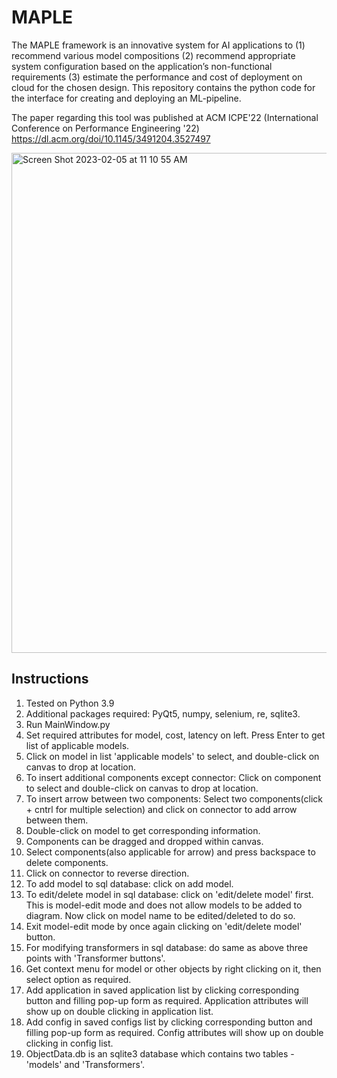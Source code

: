 # MAPLE
The MAPLE framework is an innovative system for AI applications to (1) recommend various model compositions (2) recommend appropriate system configuration based on the application’s non-functional requirements (3) estimate the performance and cost of deployment on cloud for the chosen design.
This repository contains the python code for the interface for creating and deploying an ML-pipeline.

The paper regarding this tool was published at ACM ICPE'22 (International Conference on Performance Engineering '22) https://dl.acm.org/doi/10.1145/3491204.3527497

<img width="800" alt="Screen Shot 2023-02-05 at 11 10 55 AM" src="https://user-images.githubusercontent.com/87408590/216830821-e455bdcf-8f85-45fc-8337-79010dccb844.png">

## Instructions
1. Tested on Python 3.9
2. Additional packages required: PyQt5, numpy, selenium, re, sqlite3. 
3. Run MainWindow.py
4. Set required attributes for model, cost, latency on left. Press Enter to get list of 
   applicable models.
5. Click on model in list 'applicable models' to select, and double-click on canvas to drop at location. 
6. To insert additional components except connector: Click on component to select and 
   double-click on canvas to drop at location. 
7. To insert arrow between two components: Select two components(click + cntrl for 
   multiple selection) and click on connector to add arrow between them. 
8. Double-click on model to get corresponding information.
9. Components can be dragged and dropped within canvas.
10. Select components(also applicable for arrow) and press backspace to delete components.
11. Click on connector to reverse direction.
12. To add model to sql database: click on add model.
13. To edit/delete model in sql database: click on 'edit/delete model' first. This is model-edit mode 
    and does not allow models to be added to diagram. Now click on model name to be edited/deleted to do so.
14. Exit model-edit mode by once again clicking on 'edit/delete model' button.
15. For modifying transformers in sql database: do same as above three points with 'Transformer buttons'.
16. Get context menu for model or other objects by right clicking on it, then select option as required.
17. Add application in saved application list by clicking corresponding button and filling pop-up form as required. Application attributes will show up on double clicking in application list.
18. Add config in saved configs list by clicking corresponding button and filling pop-up form as required. Config attributes will show up on double clicking in config list.
19. ObjectData.db is an sqlite3 database which contains two tables - 'models' and 'Transformers'.
